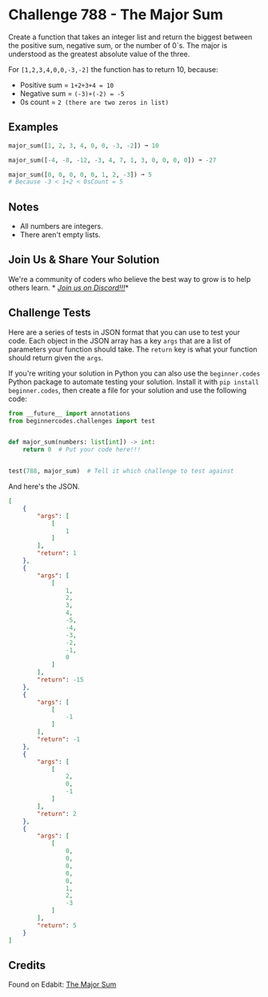 # Challenge 788 - The Major Sum

Create a function that takes an integer list and return the biggest between the positive sum, negative sum, or the number of 0`s. The major is understood as the greatest absolute value of the three.

For `[1,2,3,4,0,0,-3,-2]` the function has to return 10, because:

- Positive sum = `1+2+3+4 = 10`
- Negative sum = `(-3)+(-2) = -5`
- 0s count = `2 (there are two zeros in list)`

## Examples
```python
major_sum([1, 2, 3, 4, 0, 0, -3, -2]) ➞ 10

major_sum([-4, -8, -12, -3, 4, 7, 1, 3, 0, 0, 0, 0]) ➞ -27

major_sum([0, 0, 0, 0, 0, 1, 2, -3]) ➞ 5
# Because -3 < 1+2 < 0sCount = 5
```
## Notes

- All numbers are integers.
- There aren't empty lists.

## Join Us & Share Your Solution

We're a community of coders who believe the best way to grow is to help others learn. *
*[Join us on Discord!!!](https://discord.gg/sfHykntuGy)**

## Challenge Tests

Here are a series of tests in JSON format that you can use to test your code. Each object in the JSON array has a
key `args` that are a list of parameters your function should take. The `return` key is what your function should return
given the `args`.

If you're writing your solution in Python you can also use the `beginner.codes` Python package to automate testing your
solution. Install it with `pip install beginner.codes`, then create a file for your solution and use the following code:

```python
from __future__ import annotations
from beginnercodes.challenges import test


def major_sum(numbers: list[int]) -> int:
    return 0  # Put your code here!!!


test(788, major_sum)  # Tell it which challenge to test against
```

And here's the JSON.

```json
[
    {
        "args": [
            [
                1
            ]
        ],
        "return": 1
    },
    {
        "args": [
            [
                1,
                2,
                3,
                4,
                -5,
                -4,
                -3,
                -2,
                -1,
                0
            ]
        ],
        "return": -15
    },
    {
        "args": [
            [
                -1
            ]
        ],
        "return": -1
    },
    {
        "args": [
            [
                2,
                0,
                -1
            ]
        ],
        "return": 2
    },
    {
        "args": [
            [
                0,
                0,
                0,
                0,
                0,
                1,
                2,
                -3
            ]
        ],
        "return": 5
    }
]
```

## Credits

Found on Edabit: [The Major Sum](https://edabit.com/challenge/kiX7WjSFeTmBYcEgK)
